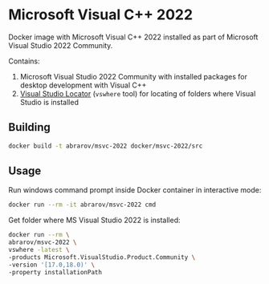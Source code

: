 # Microsoft Visual C++ 2022
 
Docker image with Microsoft Visual C++ 2022 installed as part of Microsoft Visual Studio 2022 Community. 

Contains:

1. Microsoft Visual Studio 2022 Community with installed packages for desktop development with Visual C++
1. [Visual Studio Locator](https://github.com/Microsoft/vswhere) (`vswhere` tool) for locating of folders where Visual Studio is installed

## Building

```bash
docker build -t abrarov/msvc-2022 docker/msvc-2022/src
```

## Usage

Run windows command prompt inside Docker container in interactive mode:

```bash
docker run --rm -it abrarov/msvc-2022 cmd
```

Get folder where MS Visual Studio 2022 is installed:

```bash
docker run --rm \
abrarov/msvc-2022 \
vswhere -latest \
-products Microsoft.VisualStudio.Product.Community \
-version '[17.0,18.0)' \
-property installationPath
```
